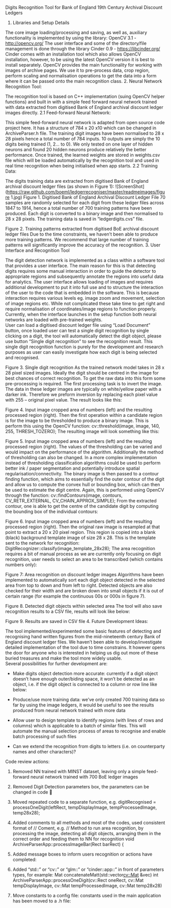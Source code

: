 Digits Recognition Tool for Bank of England 19th Century Archival Discount Ledgers
1. Libraries and Setup Details

The core image loading/processing and saving, as well as, auxiliary functionality is implemented by using the library: OpenCV 3.1 - http://opencv.org/ 
The user interface and some of the directory/file management is done through the library Cinder 0.9 - https://libcinder.org/ 
Cinder comes with an installation tool which also allows OpenCV installation, however, to be using the latest OpenCV version it is best to install separately.
OpenCV provides the main functionality for working with images of archive pages. We use it to pre-process data, crop region, perform scaling and normalisation operations to get the data into a form where it can be passed onto the main recognition class.
2. Neural Network Recognition Tool:

The recognition tool is based on C++ implementation (suing OpenCV helper functions) and built in with a simple feed forward neural network trained with data extracted from digitised Bank of England archival discount ledger images directly. 
2.1 Feed-forward Neural Network:

This simple feed-forward neural network is adapted from open source code project here. It has a structure of 784 x 20 x10 which can be changed in ArchiveParser.h file. The training digit images have been normalised to 28 x 28 pixels hence a total number of 784 inputs. 10 outputs are simply the 10 digits being trained (1, 2… to 0). We only tested on one layer of hidden neurons and found 20 hidden neurons produce relatively the better performance.
Once trained, the learned weights are stored in weights.csv file which will be loaded automatically by the recognition tool and used in real time recognition when being initialised when app starts. 
2.2 Training Data:

The digits training data are extracted from digitised Bank of England archival discount ledger files (as shown in Figure 1):
![ScreenShot](https://raw.github.com/boeml/ledgerrecogniser/master/readmeimages/figure 1.jpg)
Figure 1. Digitised Bank of England Archival Discount Ledger File
70 samples are randomly selected for each digit from these ledger files across 1847 to 1914, hence a total number of 700 training patterns have been produced. Each digit is converted to a binary image and then normalised to 28 x 28 pixels. The training data is saved in “ledgerdigits.cvs” file. 
 
Figure 2. Training patterns extracted from digitised BoE archival discount ledger files
Due to the time constraints, we haven’t been able to produce more training patterns. We recommend that large number of training patterns will significantly improve the accuracy of the recognition. 
3. User Interface and Recognition Tool

The digit detection network is implemented as a class within a software tool that provides a user interface. The main reason for this is that detecting digits requires some manual interaction in order to guide the detector to appropriate regions and subsequently annotate the regions into useful data for analytics. 
The user interface allows loading of images and requires additional development to put it into full use and to structure the interaction of the user to the code that is embedded in the software. This is because interaction requires various levels eg. image zoom and movement, selection of image regions etc. While not complicated these take time to get right and require normalisation of coordinates/image regions to function properly.
Currently, when the interface launches in the setup function both neural networks are loaded with pre-trained weights.  
User can load a digitised discount ledger file using “Load Document” button, once loaded user can test a single digit recognition by single clicking on a digit, the tool will automatically detect the digit object, please use button “Single digit recognition” to see the recognition result. This single digit recognition function is purely for the development and research purposes as user can easily investigate how each digit is being selected and recognised. 
 
Figure 3. Single digit recognition 
As the trained network model takes in 28 x 28 pixel sized images. Ideally the digit should be centred in the image for best chances of correct recognition. To get the raw data into this form some pre-processing is required.
The first processing task is to invert the image. The data in these ledger images are typically on white/yellow paper with a darker ink. Therefore we preform inversion by replacing each pixel value with 255 – original pixel value. The result looks like this:

    
Figure 4. Input image cropped area of numbers (left) and the resulting processed region (right).
Then the first operation within a candidate region is for the image to be thresholded to produce a binary image. This is perform this using the OpenCV function:
	cv::threshold(image, image, 140, 255, THRESH_TOZERO);
The resulting image will look something like this:
    
Figure 5. Input image cropped area of numbers (left) and the resulting processed region (right).
The values of the thresholding can be varied and would impact on the performance of the algorithm. Additionally the method of thresholding can also be changed. In a more complex implementation instead of thresholding classification algorithms could be used to perform better ink / paper segmentation and potentially introduce spatial regularisation/connectivity.
The binary image is then passed to a contour finding function, which aims to essentially find the outer contour of the digit and allow us to compute the convex hull or bounding box, which can then be used to estimate the digit centre. Again, this is performed using OpenCV through the function:
cv::findContours(image, contours, CV_RETR_EXTERNAL, CV_CHAIN_APPROX_SIMPLE);
From the extracted contour, one is able to get the centre of the candidate digit by computing the bounding box of the individual contours:
    
Figure 6. Input image cropped area of numbers (left) and the resulting processed region (right).
Then the original raw image is resampled at that point to extract a 20 x 20 pixel region. This region is copied into a blank (black) background template image of size 28 x 28. This is the template sent to the network for recognition:
	DigitRecognizer::classify(image_template_28x28);
The area recognition requires a bit of manual process as we are currently only focusing on digit recognition, user needs to select an area to be transcribed (which contains numbers only):
 
Figure 7: Area recognition on discount ledger images
Algorithms have been implemented to automatically sort each digit object detected in the selected area from top to down and from left to right. Detected objects are also checked for their width and are broken down into small objects if it is out of certain range (for example the continuous 00s or 000s in figure 7).
 
Figure 8. Detected digit objects within selected area
The tool will also save recognition results to a CSV file, results will look like below:
 
Figure 9. Results are saved in CSV file
4. Future Development Ideas:

The tool implemented/experimented some basic features of detecting and recognising hand written figures from the mid-nineteenth century Bank of England discount ledger files. We haven’t been able to develop/investigate detailed implementation of the tool due to time constrains. It however opens the door for anyone who is interested in helping us dig out more of these buried treasures and make the tool more widely usable.  
Several possibilities for further development are:
-	Make digits object detection more accurate: currently if a digit object doesn’t have enough outer/biding space, it won’t be detected as an object, i.e. if the digit object is connected to a column or row line like below:
   
-	Produce/use more training data: we’ve only created 700 training data so far by using the image ledgers, it would be useful to see the results produced from neural network trained with more data
-	Allow user to design template to identify regions (with lines of rows and columns) which is applicable to a batch of similar files. This will automate the manual selection process of areas to recognise and enable batch processing of such files
-	Can we extend the recognition from digits to letters (i.e. on counterparty names and other characters)?

Code review actions:
1. Removed NN trained with MINST dataset, leaving only a simple feed-forward neural network trained with 700 BoE ledger images

2. Removed Digit Detection parameters box, the parameters can be changed in code
   
3. Moved repeated code to a separate function, e.g.
digitRecognised = processOneDigit(leftRect, tempDisplayImage, tempProcessedImage, temp28x28);
4. Added comments to all methods and most of the codes, used consistent format of
// Coment, e.g.
// Method to run area recognition, by processing the image, detecting all digit objects, arranging them in the correct order and feeding them to NN for recognition
void ArchiveParserApp::processImageBar(Rect barRect)
{
5. Added message boxes to inform users recognition or actions have completed:
  
6. Added “std::” or “cv::” or “glm::” or “cinder::app::” in front of parameters types, for example:
Mat concatenateMatt(std::vector<cv::Mat> &vec)
int ArchiveParserApp::processOneDigit(cv::Rect oneRect, cv::Mat tempDisplayImage, cv::Mat tempProcessedImage, cv::Mat temp28x28)

7. Move constants to a config file: constants used in the main application has been moved to a .h file:
 

